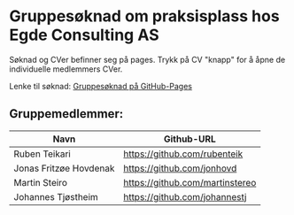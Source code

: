 # Gruppesøknad om praksisplass hos Egde Consulting AS

Søknad og CVer befinner seg på pages.
Trykk på CV "knapp" for å åpne de individuelle medlemmers CVer.

Lenke til søknad: [Gruppesøknad på GitHub-Pages](https://rubenteik.github.io/egdesoknad.github.io/)

## Gruppemedlemmer:
| Navn                   | Github-URL                      |
| --------------------   | ------------------------------- |
| Ruben Teikari          | https://github.com/rubenteik    |
| Jonas Fritzøe Hovdenak | https://github.com/jonhovd      |
| Martin Steiro          | https://github.com/martinstereo |
| Johannes Tjøstheim     | https://github.com/johannestj   |
